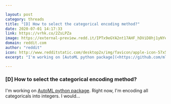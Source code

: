 ```yaml
---

layout: post
category: threads
title: "[D] How to select the categorical encoding method?"
date: 2020-07-01 14:17:33
link: https://vrhk.co/2ZsLPZa
image: https://external-preview.redd.it/IPTx9eGYA2nt17AHF_hDViD8hj1yNYeBRtdgm-S28X8.jpg?width=974&height=462&auto=webp&crop=974:462,smart&s=cc8e585a8102139c0d4f1b858858b25f0fd6c773
domain: reddit.com
author: "reddit"
icon: http://www.redditstatic.com/desktop2x/img/favicon/apple-icon-57x57.png
excerpt: "I'm working on [AutoML python package](<https://github.com/mljar/mljar-supervised>). Right now, I'm encoding all categoricals into integers. I would..."

---
```


### [D] How to select the categorical encoding method?

I'm working on [AutoML python package](<https://github.com/mljar/mljar-supervised>). Right now, I'm encoding all categoricals into integers. I would...